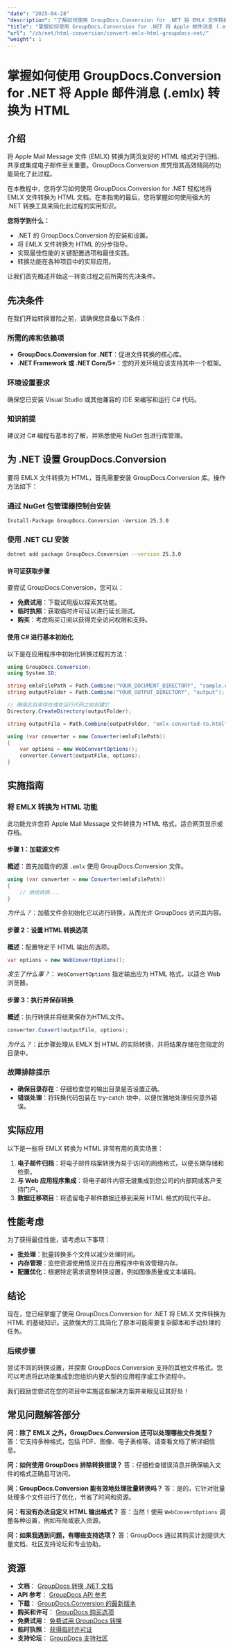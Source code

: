 ```yaml
---
"date": "2025-04-28"
"description": "了解如何使用 GroupDocs.Conversion for .NET 将 EMLX 文件转换为 HTML。请按照本分步指南操作，简化您的转换流程。"
"title": "掌握如何使用 GroupDocs.Conversion for .NET 将 Apple 邮件消息 (.emlx) 转换为 HTML"
"url": "/zh/net/html-conversion/convert-emlx-html-groupdocs-net/"
"weight": 1
---
```


# 掌握如何使用 GroupDocs.Conversion for .NET 将 Apple 邮件消息 (.emlx) 转换为 HTML

## 介绍

将 Apple Mail Message 文件 (EMLX) 转换为网页友好的 HTML 格式对于归档、共享或集成电子邮件至关重要。GroupDocs.Conversion 库凭借其高效精简的功能简化了此过程。

在本教程中，您将学习如何使用 GroupDocs.Conversion for .NET 轻松地将 EMLX 文件转换为 HTML 文档。在本指南的最后，您将掌握如何使用强大的 .NET 转换工具来简化此过程的实用知识。

**您将学到什么：**
- .NET 的 GroupDocs.Conversion 的安装和设置。
- 将 EMLX 文件转换为 HTML 的分步指导。
- 实现最佳性能的关键配置选项和最佳实践。
- 转换功能在各种项目中的实际应用。

让我们首先概述开始这一转变过程之前所需的先决条件。

## 先决条件

在我们开始转换冒险之前，请确保您具备以下条件：

### 所需的库和依赖项

- **GroupDocs.Conversion for .NET**：促进文件转换的核心库。
- **.NET Framework 或 .NET Core/5+**：您的开发环境应该支持其中一个框架。

### 环境设置要求

确保您已安装 Visual Studio 或其他兼容的 IDE 来编写和运行 C# 代码。

### 知识前提

建议对 C# 编程有基本的了解，并熟悉使用 NuGet 包进行库管理。

## 为 .NET 设置 GroupDocs.Conversion

要将 EMLX 文件转换为 HTML，首先需要安装 GroupDocs.Conversion 库。操作方法如下：

### 通过 NuGet 包管理器控制台安装

```shell
Install-Package GroupDocs.Conversion -Version 25.3.0
```

### 使用 .NET CLI 安装

```bash
dotnet add package GroupDocs.Conversion --version 25.3.0
```

#### 许可证获取步骤

要尝试 GroupDocs.Conversion，您可以：
- **免费试用**：下载试用版以探索其功能。
- **临时执照**：获取临时许可证以进行延长测试。
- **购买**：考虑购买订阅以获得完全访问权限和支持。

#### 使用 C# 进行基本初始化

以下是在应用程序中初始化转换过程的方法：

```csharp
using GroupDocs.Conversion;
using System.IO;

string emlxFilePath = Path.Combine("YOUR_DOCUMENT_DIRECTORY", "sample.emlx");
string outputFolder = Path.Combine("YOUR_OUTPUT_DIRECTORY", "output");

// 确保此目录存在或在运行代码之前创建它
Directory.CreateDirectory(outputFolder);

string outputFile = Path.Combine(outputFolder, "emlx-converted-to.html");

using (var converter = new Converter(emlxFilePath))
{
    var options = new WebConvertOptions();
    converter.Convert(outputFile, options);
}
```

## 实施指南

### 将 EMLX 转换为 HTML 功能

此功能允许您将 Apple Mail Message 文件转换为 HTML 格式，适合网页显示或存档。

#### 步骤 1：加载源文件

**概述**：首先加载你的源 `.emlx` 使用 GroupDocs.Conversion 文件。

```csharp
using (var converter = new Converter(emlxFilePath))
{
    // 继续转换...
}
```

*为什么？*：加载文件会初始化它以进行转换，从而允许 GroupDocs 访问其内容。

#### 步骤 2：设置 HTML 转换选项

**概述**：配置特定于 HTML 输出的选项。

```csharp
var options = new WebConvertOptions();
```

*发生了什么事？*： `WebConvertOptions` 指定输出应为 HTML 格式，以适合 Web 浏览器。

#### 步骤 3：执行并保存转换

**概述**：执行转换并将结果保存为HTML文件。

```csharp
converter.Convert(outputFile, options);
```

*为什么？*：此步骤处理从 EMLX 到 HTML 的实际转换，并将结果存储在您指定的目录中。

### 故障排除提示

- **确保目录存在**：仔细检查您的输出目录是否设置正确。
- **错误处理**：将转换代码包装在 try-catch 块中，以便优雅地处理任何意外错误。

## 实际应用

以下是一些将 EMLX 转换为 HTML 非常有用的真实场景：
1. **电子邮件归档**：将电子邮件档案转换为易于访问的网络格式，以便长期存储和检索。
2. **与 Web 应用程序集成**：将电子邮件内容无缝集成到您公司的内部网或客户支持门户。
3. **数据迁移项目**：将遗留电子邮件数据迁移到采用 HTML 格式的现代平台。

## 性能考虑

为了获得最佳性能，请考虑以下事项：
- **批处理**：批量转换多个文件以减少处理时间。
- **内存管理**：监控资源使用情况并在应用程序中有效管理内存。
- **配置优化**：根据特定需求调整转换设置，例如图像质量或文本编码。

## 结论

现在，您已经掌握了使用 GroupDocs.Conversion for .NET 将 EMLX 文件转换为 HTML 的基础知识。这款强大的工具简化了原本可能需要复杂脚本和手动处理的任务。

### 后续步骤

尝试不同的转换设置，并探索 GroupDocs.Conversion 支持的其他文件格式。您可以考虑将此功能集成到您组织内更大型的应用程序或工作流程中。

我们鼓励您尝试在您的项目中实施这些解决方案并亲眼见证其好处！

## 常见问题解答部分

**问：除了 EMLX 之外，GroupDocs.Conversion 还可以处理哪些文件类型？**
答：它支持多种格式，包括 PDF、图像、电子表格等。请查看文档了解详细信息。

**问：如何使用 GroupDocs 排除转换错误？**
答：仔细检查错误消息并确保输入文件的格式正确且可访问。

**问：GroupDocs.Conversion 能有效地处理批量转换吗？**
答：是的，它针对批量处理多个文件进行了优化，节省了时间和资源。

**问：有没有办法自定义 HTML 输出格式？**
答：当然！使用 `WebConvertOptions` 调整各种设置，例如布局或嵌入资源。

**问：如果我遇到问题，有哪些支持选项？**
答：GroupDocs 通过其购买计划提供大量文档、社区支持论坛和专业协助。

## 资源
- **文档**： [GroupDocs 转换 .NET 文档](https://docs.groupdocs.com/conversion/net/)
- **API 参考**： [GroupDocs API 参考](https://reference.groupdocs.com/conversion/net/)
- **下载**： [GroupDocs.Conversion 的最新版本](https://releases.groupdocs.com/conversion/net/)
- **购买和许可**： [GroupDocs 购买选项](https://purchase.groupdocs.com/buy)
- **免费试用**： [免费试用 GroupDocs 转换](https://releases.groupdocs.com/conversion/net/)
- **临时执照**： [获得临时许可证](https://purchase.groupdocs.com/temporary-license/)
- **支持论坛**： [GroupDocs 支持社区](https://forum.groupdocs.com/c/conversion/10)